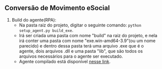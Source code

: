 ## Conversão de Movimento eSocial

1. Build do agente(RPA):
    - Na pasta raiz do projeto, digitar o seguinte comando: `python setup_agent.py build_exe`.
    - Irá ser criada uma pasta com nome "build" na raiz do projeto, e nela irá conter uma pasta com nome "exe.win-amd64-3.9"(ou um nome parecido) e dentro dessa pasta terá uma arquivo .exe que é o agente, dois arquivos .dll e uma pasta "lib", que são todos os arquivos necessários para o agente ser executado.
    - Agente compilado está disponível [nesse link](https://trten-my.sharepoint.com/:f:/r/personal/marcos_warmling_thomsonreuters_com/Documents/Projects/Conversor%20Movimento%20eSocial?csf=1&web=1&e=N1Yog8).